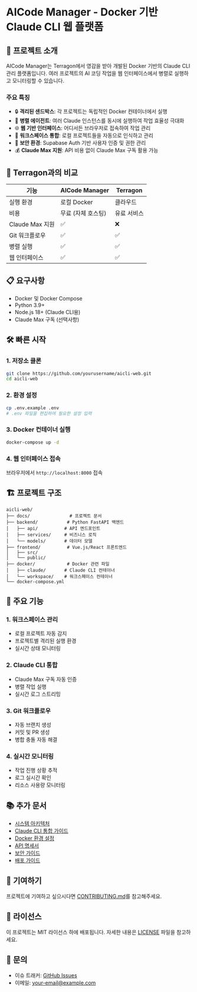 # AICode Manager - Docker 기반 Claude CLI 웹 플랫폼

## 🚀 프로젝트 소개

AICode Manager는 Terragon에서 영감을 받아 개발된 Docker 기반의 Claude CLI 관리 플랫폼입니다. 여러 프로젝트의 AI 코딩 작업을 웹 인터페이스에서 병렬로 실행하고 모니터링할 수 있습니다.

### 주요 특징

- 🔒 **격리된 샌드박스**: 각 프로젝트는 독립적인 Docker 컨테이너에서 실행
- 🚦 **병렬 에이전트**: 여러 Claude 인스턴스를 동시에 실행하여 작업 효율성 극대화
- 🌐 **웹 기반 인터페이스**: 어디서든 브라우저로 접속하여 작업 관리
- 📁 **워크스페이스 통합**: 로컬 프로젝트들을 자동으로 인식하고 관리
- 🔐 **보안 환경**: Supabase Auth 기반 사용자 인증 및 권한 관리
- 💰 **Claude Max 지원**: API 비용 없이 Claude Max 구독 활용 가능

## 🎯 Terragon과의 비교

| 기능 | AICode Manager | Terragon |
|------|---------------|----------|
| 실행 환경 | 로컬 Docker | 클라우드 |
| 비용 | 무료 (자체 호스팅) | 유료 서비스 |
| Claude Max 지원 | ✅ | ❌ |
| Git 워크플로우 | ✅ | ✅ |
| 병렬 실행 | ✅ | ✅ |
| 웹 인터페이스 | ✅ | ✅ |

## 📋 요구사항

- Docker 및 Docker Compose
- Python 3.9+
- Node.js 18+ (Claude CLI용)
- Claude Max 구독 (선택사항)

## 🛠️ 빠른 시작

### 1. 저장소 클론
```bash
git clone https://github.com/yourusername/aicli-web.git
cd aicli-web
```

### 2. 환경 설정
```bash
cp .env.example .env
# .env 파일을 편집하여 필요한 설정 입력
```

### 3. Docker 컨테이너 실행
```bash
docker-compose up -d
```

### 4. 웹 인터페이스 접속
브라우저에서 `http://localhost:8000` 접속

## 🏗️ 프로젝트 구조

```
aicli-web/
├── docs/               # 프로젝트 문서
├── backend/           # Python FastAPI 백엔드
│   ├── api/          # API 엔드포인트
│   ├── services/     # 비즈니스 로직
│   └── models/       # 데이터 모델
├── frontend/          # Vue.js/React 프론트엔드
│   ├── src/
│   └── public/
├── docker/            # Docker 관련 파일
│   ├── claude/       # Claude CLI 컨테이너
│   └── workspace/    # 워크스페이스 컨테이너
└── docker-compose.yml
```

## 🔧 주요 기능

### 1. 워크스페이스 관리
- 로컬 프로젝트 자동 감지
- 프로젝트별 격리된 실행 환경
- 실시간 상태 모니터링

### 2. Claude CLI 통합
- Claude Max 구독 자동 인증
- 병렬 작업 실행
- 실시간 로그 스트리밍

### 3. Git 워크플로우
- 자동 브랜치 생성
- 커밋 및 PR 생성
- 병합 충돌 자동 해결

### 4. 실시간 모니터링
- 작업 진행 상황 추적
- 로그 실시간 확인
- 리소스 사용량 모니터링

## 📚 추가 문서

- [시스템 아키텍처](./architecture.md)
- [Claude CLI 통합 가이드](./claude-integration.md)
- [Docker 환경 설정](./docker-setup.md)
- [API 명세서](./api-specification.md)
- [보안 가이드](./security.md)
- [배포 가이드](./deployment.md)

## 🤝 기여하기

프로젝트에 기여하고 싶으시다면 [CONTRIBUTING.md](./CONTRIBUTING.md)를 참고해주세요.

## 📄 라이선스

이 프로젝트는 MIT 라이선스 하에 배포됩니다. 자세한 내용은 [LICENSE](../LICENSE) 파일을 참고하세요.

## 💬 문의

- 이슈 트래커: [GitHub Issues](https://github.com/yourusername/aicli-web/issues)
- 이메일: your-email@example.com